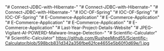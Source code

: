 "# Connect-JDBC-with-Hibernate-" 
"# Connect-JDBC-with-Hibernate-" 
"# Connect-JDBC-with-Hibernate-" 
"# IOC-OF-Spring" 
"# IOC-OF-Spring" 
"# IOC-OF-Spring" 
"# E-Commerce-Application" 
"# E-Commerce-Application" 
"# E-Commerce-Application" 
"# E-Commerce-Application" 
"# E-Commerce-Application" 
"# Last-Year-Project-Details-Website" 
"# JPEG-Vigilant-AI-POWERD-Malware-Image-Detection-" 
"# Scientific-Calculator" 
"# Scientific-Calculator" 
https://github.com/RusheeMind55/Scientific-Calculator/blob/598bcb831d342a356fbe62fce4655e5b60f0d69e/1.jpg
